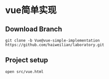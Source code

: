 # vue简单实现

## Download Branch
```
git clone -b Vue@vue-simple-implementation https://github.com/haiweilian/laboratory.git
```

## Project setup
```
open src/vue.html
```
